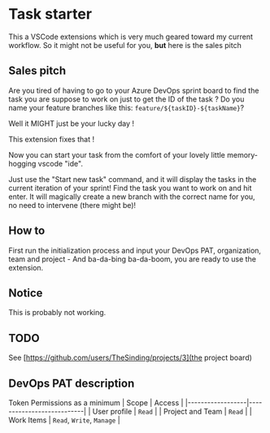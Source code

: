 # Task starter

This a VSCode extensions which is very much geared toward my current workflow. So it might not be useful for you, **but** here is the sales pitch

## Sales pitch 
Are you tired of having to go to your Azure DevOps sprint board to find the task you are suppose to work on just to get the ID of the task ?
Do you name your feature branches like this: `feature/${taskID}-${taskName}`? 

Well it MIGHT just be your lucky day !

This extension fixes that !

Now you can start your task from the comfort of your lovely little memory-hogging vscode "ide". 

Just use the "Start new task" command, and it will display the tasks in the current iteration of your sprint!
Find the task you want to work on and hit enter.
It will magically create a new branch with the correct name for you, no need to intervene (there might be)!


## How to

First run the initialization process and input your DevOps PAT, organization, team and project - And ba-da-bing ba-da-boom, you are ready to use the extension.

## Notice

This is probably not working.

## TODO
See [https://github.com/users/TheSinding/projects/3](the project board)

## DevOps PAT description

Token Permissions as a minimum
| Scope            | Access                    |
|------------------|---------------------------|
| User profile     | `Read`                    |
| Project and Team | `Read`                    |
| Work Items       | `Read`, `Write`, `Manage` |
